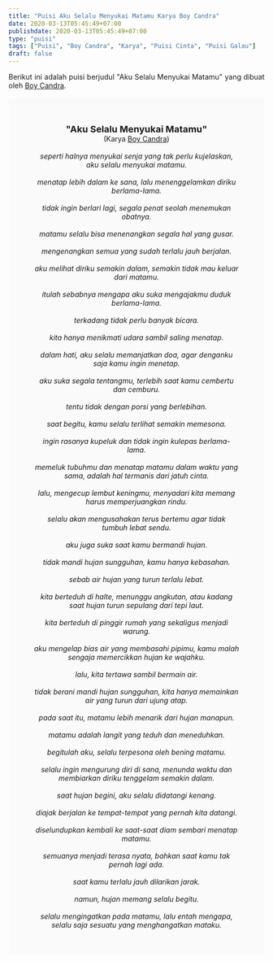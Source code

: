 ```yaml
---
title: "Puisi Aku Selalu Menyukai Matamu Karya Boy Candra"
date: 2020-03-13T05:45:49+07:00
publishdate: 2020-03-13T05:45:49+07:00
type: "puisi"
tags: ["Puisi", "Boy Candra", "Karya", "Puisi Cinta", "Puisi Galau"]
draft: false
---
```


<div dir="ltr" style="text-align: left;" trbidi="on"><div style="text-align: justify;">Berikut ini adalah puisi berjudul "Aku Selalu Menyukai Matamu" yang dibuat oleh <a href="https://www.idntimes.com/life/inspiration/fajar-laksmita-dewi/8-quotes-romantis-boy-candra-1/full" target="_blank">Boy Candra</a>. </div><br /><div style="background: #FAFAFA; font-size: 14px; height: auto; margin: 0 auto; padding: 50px; text-align: center; width: auto;"><span style="font-size: 18px;"><b>"Aku Selalu Menyukai Matamu"</b></span><br />(Karya <a href="https://www.sekata.web.id/tags/boy-candra" target="_blank">Boy Candra</a>)<br /><br /><i>seperti halnya menyukai senja yang tak perlu kujelaskan, aku selalu menyukai matamu.<br /><br />
menatap lebih dalam ke sana, lalu menenggelamkan diriku berlama-lama.<br /><br />
tidak ingin berlari lagi, segala penat seolah menemukan obatnya.<br /><br />
matamu selalu bisa menenangkan segala hal yang gusar.<br /><br />
mengenangkan semua yang sudah terlalu jauh berjalan.<br /><br />
aku melihat diriku semakin dalam, semakin tidak mau keluar dari matamu.<br /><br />
itulah sebabnya mengapa aku suka mengajakmu duduk berlama-lama.<br /><br />
terkadang tidak perlu banyak bicara.<br /><br />
kita hanya menikmati udara sambil saling menatap.<br /><br />
dalam hati, aku selalu memanjatkan doa, agar denganku saja kamu ingin menetap.<br /><br />
aku suka segala tentangmu, terlebih saat kamu cembertu dan cemburu.<br /><br />
tentu tidak dengan porsi yang berlebihan.<br /><br />
saat begitu, kamu selalu terlihat semakin memesona.<br /><br />
ingin rasanya kupeluk dan tidak ingin kulepas berlama-lama.<br /><br />
memeluk tubuhmu dan menatap matamu dalam waktu yang sama, adalah hal termanis dari jatuh cinta.<br /><br />
lalu, mengecup lembut keningmu, menyadari kita memang harus memperjuangkan rindu.<br /><br />
selalu akan mengusahakan terus bertemu agar tidak tumbuh lebat sendu.<br /><br />
aku juga suka saat kamu bermandi hujan.<br /><br />
tidak mandi hujan sungguhan, kamu hanya kebasahan.<br /><br />
sebab air hujan yang turun terlalu lebat.<br /><br />
kita berteduh di halte, menunggu angkutan, atau kadang saat hujan turun sepulang dari tepi laut.<br /><br />
kita berteduh di pinggir rumah yang sekaligus menjadi warung.<br /><br />
aku mengelap bias air yang membasahi pipimu, kamu malah sengaja memercikkan hujan ke wajahku.<br /><br />
lalu, kita tertawa sambil bermain air.<br /><br />
tidak berani mandi hujan sungguhan, kita hanya memainkan air yang turun dari ujung atap.<br /><br />
pada saat itu, matamu lebih menarik dari hujan manapun.<br /><br />
matamu adalah langit yang teduh dan meneduhkan.<br /><br />
begitulah aku, selalu terpesona oleh bening matamu.<br /><br />
selalu ingin mengurung diri di sana, menunda waktu dan membiarkan diriku tenggelam semakin dalam.<br /><br />
saat hujan begini, aku selalu didatangi kenang.<br /><br />
diajak berjalan ke tempat-tempat yang pernah kita datangi.<br /><br />
diselundupkan kembali ke saat-saat diam sembari menatap matamu.<br /><br />
semuanya menjadi terasa nyata, bahkan saat kamu tak pernah lagi ada.<br /><br />
saat kamu terlalu jauh dilarikan jarak.<br /><br />
namun, hujan memang selalu begitu.<br /><br />
selalu mengingatkan pada matamu, lalu entah mengapa, selalu saja sesuatu yang menghangatkan mataku.</i></div></div>

